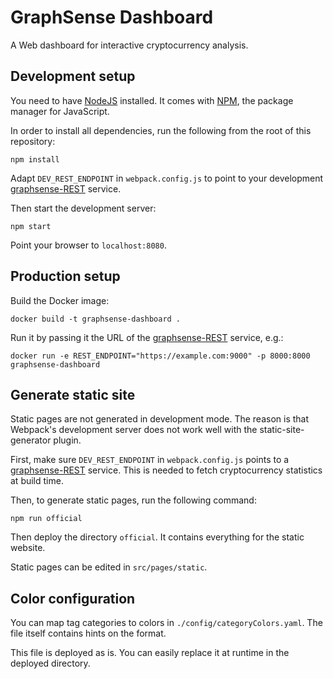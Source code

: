 # GraphSense Dashboard

A Web dashboard for interactive cryptocurrency analysis.

## Development setup

You need to have [NodeJS][nodejs] installed. It comes with [NPM][npm],
the package manager for JavaScript.

In order to install all dependencies, run the following from the root of this repository:

    npm install

Adapt `DEV_REST_ENDPOINT` in `webpack.config.js` to point to your development
[graphsense-REST][graphsense-rest] service.

Then start the development server:

    npm start

Point your browser to `localhost:8080`.

## Production setup

Build the Docker image:

    docker build -t graphsense-dashboard .

Run it by passing it the URL of the [graphsense-REST][graphsense-rest]
service, e.g.: 

    docker run -e REST_ENDPOINT="https://example.com:9000" -p 8000:8000 graphsense-dashboard

## Generate static site

Static pages are not generated in development mode. The reason is that Webpack's development server does not work well with the static-site-generator plugin.

First, make sure `DEV_REST_ENDPOINT` in `webpack.config.js` points to a [graphsense-REST][graphsense-rest] service. This is needed to fetch cryptocurrency statistics at build time.

Then, to generate static pages, run the following command:

    npm run official

Then deploy the directory `official`. It contains everything for the static website.

Static pages can be edited in `src/pages/static`.

## Color configuration

You can map tag categories to colors in `./config/categoryColors.yaml`. The file itself contains hints on the format.

This file is deployed as is. You can easily replace it at runtime in the deployed directory.

[nodejs]: https://nodejs.org
[npm]: https://www.npmjs.com
[graphsense-rest]: https://github.com/graphsense/graphsense-rest
